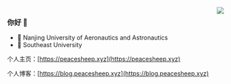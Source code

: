 
<img align="right" src="https://github-readme-stats.vercel.app/api?username=li1553770945&show_icons=true&icon_color=CE1D2D&text_color=718096&bg_color=ffffff&hide_title=true" />

### 你好 👋



- :school:	 Nanjing University of Aeronautics and Astronautics
- :school:	 Southeast University


个人主页：[https://peacesheep.xyz](https://peacesheep.xyz)

个人博客：[https://blog.peacesheep.xyz](https://blog.peacesheep.xyz)
